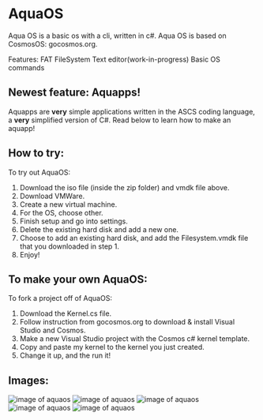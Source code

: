 # AquaOS
Aqua OS is a basic os with a cli, written in c#.
Aqua OS is based on CosmosOS: gocosmos.org.

Features:
FAT FileSystem
Text editor(work-in-progress)
Basic OS commands

## Newest feature: Aquapps!
Aquapps are __very__ simple applications written in the ASCS coding language,
a __very__ simplified version of C#. Read below to learn how to make an aquapp!

## How to try:
To try out AquaOS: 
1. Download the iso file (inside the zip folder) and vmdk file above.
2. Download VMWare.
3. Create a new virtual machine.
4. For the OS, choose other.
5. Finish setup and go into settings.
6. Delete the existing hard disk and add a new one.
7. Choose to add an existing hard disk, and add the Filesystem.vmdk file that you downloaded in step 1.
8. Enjoy!

## To make your own AquaOS:
To fork a project off of AquaOS:
1. Download the Kernel.cs file.
2. Follow instruction from gocosmos.org to download & install Visual Studio and Cosmos.
3. Make a new Visual Studio project with the Cosmos c# kernel template.
4. Copy and paste my kernel to the kernel you just created.
5. Change it up, and the run it!

## Images:
![image of aquaos](https://github.com/pikalover6/AquaOS/blob/Images/Capture.PNG?raw=true)
![image of aquaos](https://github.com/pikalover6/AquaOS/blob/Images/Capture2.PNG?raw=true)
![image of aquaos](https://github.com/pikalover6/AquaOS/blob/Images/Capture3.PNG?raw=true)
![image of aquaos](https://github.com/pikalover6/AquaOS/blob/Images/Capture4.PNG?raw=true)
![image of aquaos](https://github.com/pikalover6/AquaOS/blob/Images/Capture5.PNG?raw=true)
